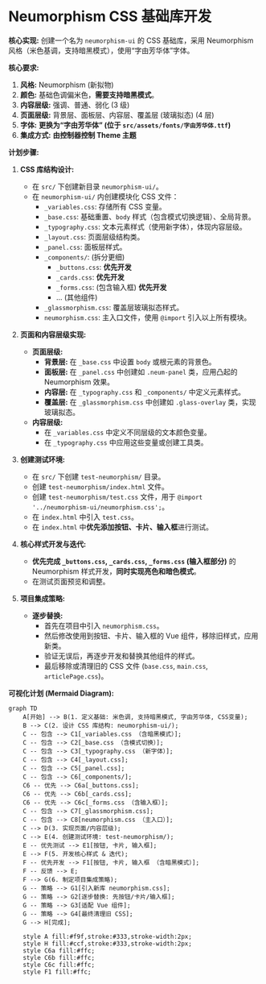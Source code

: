 # Neumorphism CSS 基础库开发

**核心实现:** 创建一个名为 `neumorphism-ui` 的 CSS 基础库，采用 Neumorphism 风格（米色基调，支持暗黑模式），使用“字由芳华体”字体。

**核心要求:**

1.  **风格:** Neumorphism (新拟物)
2.  **颜色:** 基础色调偏米色，**需要支持暗黑模式**。
3.  **内容层级:** 强调、普通、弱化 (3 级)
4.  **页面层级:** 背景层、面板层、内容层、覆盖层 (玻璃拟态) (4 层)
5.  **字体:** **更换为“字由芳华体” (位于 `src/assets/fonts/字由芳华体.ttf`)**
6.  **集成方式:** **由控制器控制 Theme 主题**

**计划步骤:**

1.  **CSS 库结构设计:**
    *   在 `src/` 下创建新目录 `neumorphism-ui/`。
    *   在 `neumorphism-ui/` 内创建模块化 CSS 文件：
        *   `_variables.css`: 存储所有 CSS 变量。
        *   `_base.css`: 基础重置、`body` 样式（包含模式切换逻辑）、全局背景。
        *   `_typography.css`: 文本元素样式（使用新字体），体现内容层级。
        *   `_layout.css`: 页面层级结构类。
        *   `_panel.css`: 面板层样式。
        *   `_components/`: (拆分更细)
            *   `_buttons.css`: **优先开发**
            *   `_cards.css`: **优先开发**
            *   `_forms.css`: (包含输入框) **优先开发**
            *   ... (其他组件)
        *   `_glassmorphism.css`: 覆盖层玻璃拟态样式。
        *   `neumorphism.css`: 主入口文件，使用 `@import` 引入以上所有模块。

2.  **页面和内容层级实现:**
    *   **页面层级:**
        *   **背景层:** 在 `_base.css` 中设置 `body` 或根元素的背景色。
        *   **面板层:** 在 `_panel.css` 中创建如 `.neum-panel` 类，应用凸起的 Neumorphism 效果。
        *   **内容层:** 在 `_typography.css` 和 `_components/` 中定义元素样式。
        *   **覆盖层:** 在 `_glassmorphism.css` 中创建如 `.glass-overlay` 类，实现玻璃拟态。
    *   **内容层级:**
        *   在 `_variables.css` 中定义不同层级的文本颜色变量。
        *   在 `_typography.css` 中应用这些变量或创建工具类。

4.  **创建测试环境:**
    *   在 `src/` 下创建 `test-neumorphism/` 目录。
    *   创建 `test-neumorphism/index.html` 文件。
    *   创建 `test-neumorphism/test.css` 文件，用于 `@import '../neumorphism-ui/neumorphism.css';`。
    *   在 `index.html` 中引入 `test.css`。
    *   在 `index.html` 中**优先添加按钮、卡片、输入框**进行测试。

5.  **核心样式开发与迭代:**
    *   **优先完成 `_buttons.css`, `_cards.css`, `_forms.css` (输入框部分)** 的 Neumorphism 样式开发，**同时实现亮色和暗色模式**。
    *   在测试页面预览和调整。

6.  **项目集成策略:**
    *   **逐步替换:**
        *   首先在项目中引入 `neumorphism.css`。
        *   然后修改使用到按钮、卡片、输入框的 Vue 组件，移除旧样式，应用新类。
        *   验证无误后，再逐步开发和替换其他组件的样式。
        *   最后移除或清理旧的 CSS 文件 (`base.css`, `main.css`, `articlePage.css`)。

**可视化计划 (Mermaid Diagram):**

```mermaid
graph TD
    A[开始] --> B(1. 定义基础: 米色调, 支持暗黑模式, 字由芳华体, CSS变量);
    B --> C(2. 设计 CSS 库结构: neumorphism-ui/);
    C -- 包含 --> C1[_variables.css （含暗黑模式）];
    C -- 包含 --> C2[_base.css （含模式切换）];
    C -- 包含 --> C3[_typography.css （新字体）];
    C -- 包含 --> C4[_layout.css];
    C -- 包含 --> C5[_panel.css];
    C -- 包含 --> C6[_components/];
    C6 -- 优先 --> C6a[_buttons.css];
    C6 -- 优先 --> C6b[_cards.css];
    C6 -- 优先 --> C6c[_forms.css （含输入框）];
    C -- 包含 --> C7[_glassmorphism.css];
    C -- 包含 --> C8[neumorphism.css （主入口）];
    C --> D(3. 实现页面/内容层级);
    C --> E(4. 创建测试环境: test-neumorphism/);
    E -- 优先测试 --> E1[按钮, 卡片, 输入框];
    E --> F(5. 开发核心样式 & 迭代);
    F -- 优先开发 --> F1[按钮, 卡片, 输入框 （含暗黑模式）];
    F -- 反馈 --> E;
    F --> G(6. 制定项目集成策略);
    G -- 策略 --> G1[引入新库 neumorphism.css];
    G -- 策略 --> G2[逐步替换: 先按钮/卡片/输入框];
    G -- 策略 --> G3[适配 Vue 组件];
    G -- 策略 --> G4[最终清理旧 CSS];
    G --> H[完成];

    style A fill:#f9f,stroke:#333,stroke-width:2px;
    style H fill:#ccf,stroke:#333,stroke-width:2px;
    style C6a fill:#ffc;
    style C6b fill:#ffc;
    style C6c fill:#ffc;
    style F1 fill:#ffc;
```    